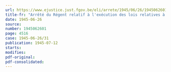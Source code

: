 ```yaml
---
url: https://www.ejustice.just.fgov.be/eli/arrete/1945/06/26/1945062601/justel
title-fr: "Arrêté du Régent relatif à l'exécution des lois relatives à l'assurance en vue de la vieillesse et du décès prématuré"
date: 1945-06-26
source:
number: 1945062601
page: 4516
case: 1945-06-26/31
publication: 1945-07-12
starts:
modifies:
pdf-original:
pdf-consolidated:
---
```


